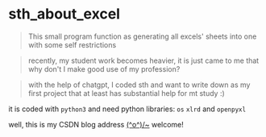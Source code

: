 # sth_about_excel
> This small program function as generating all excels' sheets into one with some self restrictions

> recently, my student work becomes heavier, it is just came to me that why don't I make good use of my profession?

> with the help of chatgpt, I coded sth and want to write down as my first project that at least has substantial help for mt study :)

it is coded with `python3` and need python libraries: `os` `xlrd` and `openpyxl`

well, this is my CSDN blog address [\(^o^)/~](https://blog.csdn.net/qq_73408594?type=blog) welcome!
